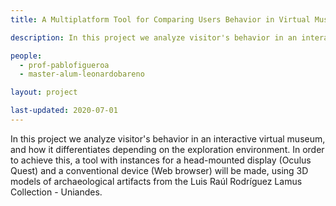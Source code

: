 ```yaml
---
title: A Multiplatform Tool for Comparing Users Behavior in Virtual Museum Environments

description: In this project we analyze visitor's behavior in an interactive virtual museum, and how it differentiates depending on the exploration environment. In order to achieve this, a tool with instances for a head-mounted display (Oculus Quest) and a conventional device (Web browser) will be made, using 3D models of archaeological artifacts from the Luis Raúl Rodríguez Lamus Collection - Uniandes.

people:
  - prof-pablofigueroa
  - master-alum-leonardobareno

layout: project

last-updated: 2020-07-01
---
```


In this project we analyze visitor's behavior in an interactive virtual museum, and how it differentiates depending on the exploration environment. In order to achieve this, a tool with instances for a head-mounted display (Oculus Quest) and a conventional device (Web browser) will be made, using 3D models of archaeological artifacts from the Luis Raúl Rodríguez Lamus Collection - Uniandes.

